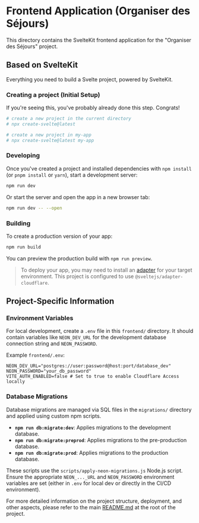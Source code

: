 # Frontend Application (Organiser des Séjours)

This directory contains the SvelteKit frontend application for the "Organiser des Séjours" project.

## Based on SvelteKit

Everything you need to build a Svelte project, powered by SvelteKit.

### Creating a project (Initial Setup)

If you're seeing this, you've probably already done this step. Congrats!

```bash
# create a new project in the current directory
# npx create-svelte@latest

# create a new project in my-app
# npx create-svelte@latest my-app
```

### Developing

Once you've created a project and installed dependencies with `npm install` (or `pnpm install` or `yarn`), start a development server:

```bash
npm run dev
```

Or start the server and open the app in a new browser tab:

```bash
npm run dev -- --open
```

### Building

To create a production version of your app:

```bash
npm run build
```

You can preview the production build with `npm run preview`.

> To deploy your app, you may need to install an [adapter](https://kit.svelte.dev/docs/adapters) for your target environment. This project is configured to use `@sveltejs/adapter-cloudflare`.

## Project-Specific Information

### Environment Variables

For local development, create a `.env` file in this `frontend/` directory. It should contain variables like `NEON_DEV_URL` for the development database connection string and `NEON_PASSWORD`.

Example `frontend/.env`:
```
NEON_DEV_URL="postgres://user:password@host:port/database_dev"
NEON_PASSWORD="your_db_password"
VITE_AUTH_ENABLED=false # Set to true to enable Cloudflare Access locally
```

### Database Migrations

Database migrations are managed via SQL files in the `migrations/` directory and applied using custom npm scripts.

-   **`npm run db:migrate:dev`**: Applies migrations to the development database.
-   **`npm run db:migrate:preprod`**: Applies migrations to the pre-production database.
-   **`npm run db:migrate:prod`**: Applies migrations to the production database.

These scripts use the `scripts/apply-neon-migrations.js` Node.js script. Ensure the appropriate `NEON_..._URL` and `NEON_PASSWORD` environment variables are set (either in `.env` for local dev or directly in the CI/CD environment).

For more detailed information on the project structure, deployment, and other aspects, please refer to the main [README.md](../../README.md) at the root of the project.
